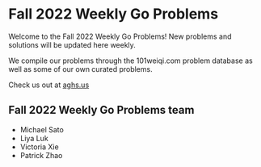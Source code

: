 # Fall 2022 Weekly Go Problems

Welcome to the Fall 2022 Weekly Go Problems! New problems and solutions will be updated here weekly.

We compile our problems through the 101weiqi.com problem database as well as some of our own curated problems.

Check us out at [aghs.us](https://aghs.us/)
## Fall 2022 Weekly Go Problems team
- Michael Sato
- Liya Luk
- Victoria Xie
- Patrick Zhao
